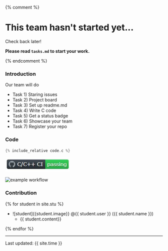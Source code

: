 {% comment %}

# This team hasn't started yet...

Check back later!

**Please read `tasks.md` to start your work.**

{% endcomment %}

### **Introduction**
Our team will do
- Task 1) Staring issues
- Task 2) Project board
- Task 3) Set up readme.md
- Task 4) Write C code
- Task 5) Get a status badge
- Task 6) Showcase your team
- Task 7) Register your repo
 
### **Code**
```c
{% include_relative code.c %}
```
![badge](https://github.com/div1121/project-team-a-try/blob/master/image_for_c.JPG?raw=true)

![example workflow](https://github.com/csci3251-2022/project-team-a/actions/workflows/c-cpp.yml/badge.svg)

### **Contribution**
{% for student in site.stu %}
- ![student]{{student.image}} @{{ student.user }} ({{ student.name }})
    - {{ student.content}}

{% endfor %}

---
Last updated: {{ site.time }}